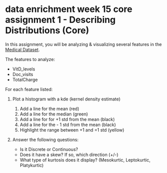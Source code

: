 # data enrichment week 15 core assignment 1 - Describing Distributions (Core)


In this assignment, you will be analyzing & visualizing several features in the [Medical Dataset](https://docs.google.com/spreadsheets/d/1APV3pXiAszS_0mSgkiEt9IUNH-QmyX7KwxSAwuADl6Y/gviz/tq?tqx=out:csv&sheet=medical_data).

The features to analyze: 
- VitD_levels
- Doc_visits
- TotalCharge



For each feature listed:

1. Plot a histogram with a kde (kernel density estimate)
    1. Add a line for the mean (red)
    2. Add a line for the median (green)
    3. Add a line for for +1 std from the mean (black)
    4. Add a line for the - 1 std from the mean (black)
    5. Highlight the range between +1 and =1 std (yellow)


2. Answer the following questions:
   * Is it Discrete or Continuous?
   * Does it have a skew? If so, which direction (+/-)
   * What type of kurtosis does it display? (Mesokurtic, Leptokurtic, Platykurtic)

 
